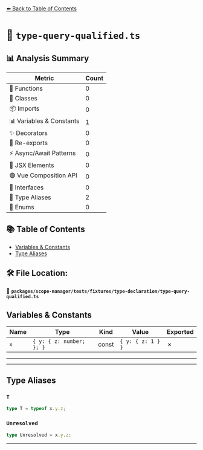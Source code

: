 [⬅️ Back to Table of Contents](../../../../../index.md)

# 📄 `type-query-qualified.ts`

## 📊 Analysis Summary

| Metric | Count |
|--------|-------|
| 🔧 Functions | 0 |
| 🧱 Classes | 0 |
| 📦 Imports | 0 |
| 📊 Variables & Constants | 1 |
| ✨ Decorators | 0 |
| 🔄 Re-exports | 0 |
| ⚡ Async/Await Patterns | 0 |
| 💠 JSX Elements | 0 |
| 🟢 Vue Composition API | 0 |
| 📐 Interfaces | 0 |
| 📑 Type Aliases | 2 |
| 🎯 Enums | 0 |

## 📚 Table of Contents

- [Variables & Constants](#variables-constants)
- [Type Aliases](#type-aliases)

## 🛠️ File Location:
📂 **`packages/scope-manager/tests/fixtures/type-declaration/type-query-qualified.ts`**

## Variables & Constants

| Name | Type | Kind | Value | Exported |
|------|------|------|-------|----------|
| `x` | `{ y: { z: number; }; }` | const | `{ y: { z: 1 } }` | ✗ |


---


---

## Type Aliases

### `T`

```ts
type T = typeof x.y.z;
```

### `Unresolved`

```ts
type Unresolved = x.y.z;
```


---